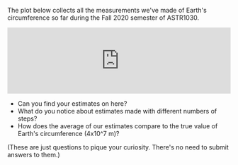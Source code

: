 The plot below collects all the measurements we've made of Earth's circumference so far during the Fall 2020 semester of ASTR1030. 

<iframe width=100% seamless frameborder="0" scrolling="no" src="https://docs.google.com/spreadsheets/d/e/2PACX-1vR-BaLSH3QqQ6ufeyf45uN9_aK7QCF_SQPJqs8iYPaJrwpielIlCXp0ZQEV0XzEzEDh_TCwSaugaVnr/pubchart?oid=815523670&amp;format=interactive"></iframe>

- Can you find your estimates on here? 
- What do you notice about estimates made with different numbers of steps? 
- How does the average of our estimates compare to the true value of Earth's circumference (4x10^7 m)?

(These are just questions to pique your curiosity. There's no need to submit answers to them.)
